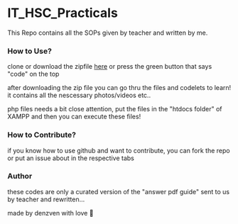 # IT_HSC_Practicals

This Repo contains all the SOPs given by teacher and written by me.

### How to Use? 

clone or download the zipfile [here](https://github.com/denzven/IT_HSC_Practicals/archive/refs/heads/main.zip) or press the green button that says "code" on the top

after downloading the zip file you can go thru the files and codelets to learn! it contains all the nescessary photos/videos etc..

php files needs a bit close attention, put the files in the "htdocs folder" of XAMPP and then you can execute these files!

### How to Contribute?

if you know how to use github and want to contribute, you can fork the repo or put an issue about in the respective tabs

### Author

these codes are only a curated version of the "answer pdf guide" sent to us by teacher and rewritten...


made by denzven  with love 💜